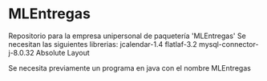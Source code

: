 # MLEntregas
Repositorio para la empresa unipersonal de paquetería 'MLEntregas'
Se necesitan las siguientes librerias:
  jcalendar-1.4
  flatlaf-3.2
  mysql-connector-j-8.0.32
  Absolute Layout

Se necesita previamente un programa en java con el nombre MLEntregas
